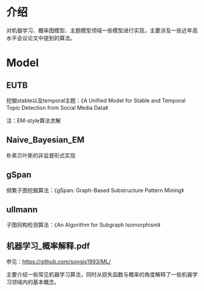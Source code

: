 # 介绍
对机器学习、概率图模型、主题模型领域一些模型进行实现，主要涉及一些近年高水平会议论文中提到的算法。

# Model
## EUTB
挖掘stable以及temporal主题：《A Unified Model for Stable and Temporal Topic Detection from Social Media Data》

注：EM-style算法求解

## Naive_Bayesian_EM
朴素贝叶斯的非监督形式实现

## gSpan
频繁子图挖掘算法：《gSpan: Graph-Based Substructure Pattern Mining》

## ullmann
子图同构检测算法：《An Algorithm for Subgraph Isomorphism》

## 机器学习_概率解释.pdf
参见：https://github.com/songjs1993/ML/

主要介绍一些常见机器学习算法，同时从损失函数与概率的角度解释了一些机器学习领域内的基本概念。
